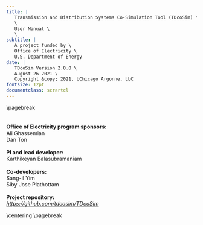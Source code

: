 ```yaml
---
title: |
   Transmission and Distribution Systems Co-Simulation Tool (TDcoSim) \
   \
   User Manual \
   \
subtitle: |
   A project funded by \
   Office of Electricity \
   U.S. Department of Energy
date: |
   TDcoSim Version 2.0.0 \
   August 26 2021 \
   Copyright &copy; 2021, UChicago Argonne, LLC
fontsize: 12pt
documentclass: scrartcl
---
```


\pagebreak
\
\
\
**Office of Electricity program sponsors:** \
Ali Ghassemian \
Dan Ton \
   \
**PI and lead developer:** \
Karthikeyan Balasubramaniam \
\
**Co-developers:** \
Sang-il Yim \
Siby Jose Plathottam \
\
**Project repository:**\
*https://github.com/tdcosim/TDcoSim*

\centering
\pagebreak